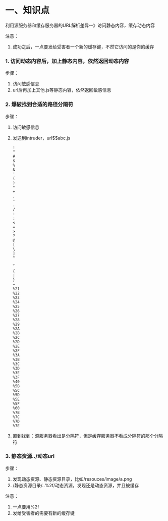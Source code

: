 # 一、知识点

利用源服务器和缓存服务器的URL解析差异--》访问静态内容，缓存动态内容

注意：

1. 成功之后，一点要发给受害者一个新的缓存键，不然它访问的是你的缓存

### 1. 访问动态内容后，加上静态内容，依然返回动态内容

步骤：

1. 访问敏感信息
2. url后再加上其他.js等静态内容，依然返回敏感信息

### 2. 爆破找到合适的路径分隔符

步骤：

1. 访问敏感信息

2. 发送到intruder，url$$abc.js

   ```
   !
   "
   #
   $
   %
   &
   '
   (
   )
   *
   +
   ,
   -
   .
   /
   :
   ;
   <
   =
   >
   ?
   @
   [
   \
   ]
   ^
   _
   `
   {
   |
   }
   ~
   %21
   %22
   %23
   %24
   %25
   %26
   %27
   %28
   %29
   %2A
   %2B
   %2C
   %2D
   %2E
   %2F
   %3A
   %3B
   %3C
   %3D
   %3E
   %3F
   %40
   %5B
   %5C
   %5D
   %5E
   %5F
   %60
   %7B
   %7C
   %7D
   %7E
   ```

3. 直到找到：源服务器看出是分隔符，但是缓存服务器不看成分隔符的那个分隔符

### 3. 静态资源../动态url

步骤：

1. 发现动态资源、静态资源目录，比如/resouces/image/a.png
2. /静态资源目录/..%2f/动态资源，发现还是动态资源，并且被缓存

注意：

1. 一点要用%2f
2. 发给受害者的需要有新的缓存键